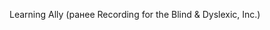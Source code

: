 <Token xmlns:xlink="http://www.w3.org/1999/xlink"><embeddedLabel xmlns="http://ddue.schemas.microsoft.com/authoring/2003/5">Learning Ally (ранее Recording for the Blind &amp; Dyslexic, Inc.) </embeddedLabel></Token>

<!--HONumber=May16_HO2-->


